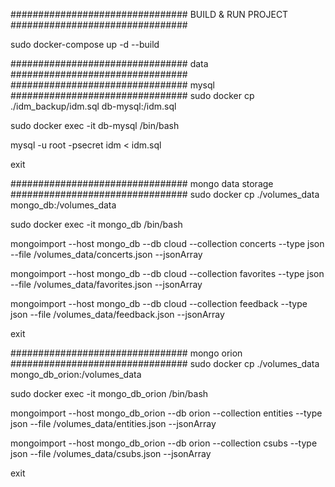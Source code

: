 ################################ BUILD & RUN PROJECT ################################

sudo docker-compose up -d --build

################################ data ################################
################################ mysql ################################
sudo docker cp ./idm_backup/idm.sql db-mysql:/idm.sql

sudo docker exec -it db-mysql /bin/bash

mysql -u root -psecret idm < idm.sql

exit

################################ mongo data storage ################################
sudo docker cp ./volumes_data mongo_db:/volumes_data

sudo docker exec -it mongo_db /bin/bash

mongoimport --host mongo_db --db cloud --collection concerts --type json --file /volumes_data/concerts.json --jsonArray

mongoimport --host mongo_db --db cloud --collection favorites --type json --file /volumes_data/favorites.json --jsonArray

mongoimport --host mongo_db --db cloud --collection feedback --type json --file /volumes_data/feedback.json --jsonArray

exit

################################ mongo orion ################################
sudo docker cp ./volumes_data mongo_db_orion:/volumes_data

sudo docker exec -it mongo_db_orion /bin/bash

mongoimport --host mongo_db_orion --db orion --collection entities --type json --file /volumes_data/entities.json --jsonArray

mongoimport --host mongo_db_orion --db orion --collection csubs --type json --file /volumes_data/csubs.json --jsonArray

exit
